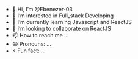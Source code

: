 - 👋 Hi, I’m @Ebenezer-03
- 👀 I’m interested in Full_stack Developing
- 🌱 I’m currently learning Javascript and ReactJS
- 💞️ I’m looking to collaborate on ReactJS
- 📫 How to reach me ... 
- 😄 Pronouns: ...
- ⚡ Fun fact: ...

<!---
Ebenezer-03/Ebenezer-03 is a ✨ special ✨ repository because its `README.md` (this file) appears on your GitHub profile.
You can click the Preview link to take a look at your changes.
--->
